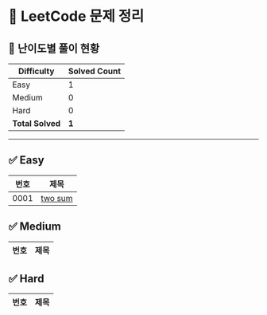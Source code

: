 # 📌 LeetCode 문제 정리

## 🎯 난이도별 풀이 현황

| Difficulty | Solved Count |
|--------|------------|
| Easy | 1 |
| Medium | 0 |
| Hard | 0 |
| **Total Solved** | **1** |

---

## ✅ Easy
| 번호 | 제목 |
|------|------|
| 0001 | [two sum](LeetCode/Easy/0001-two-sum) |

## ✅ Medium
| 번호 | 제목 |
|------|------|

## ✅ Hard
| 번호 | 제목 |
|------|------|

